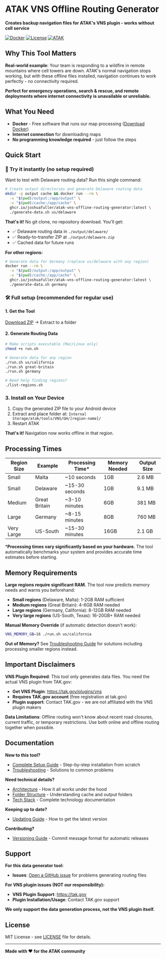 # ATAK VNS Offline Routing Generator

**Creates backup navigation files for ATAK's VNS plugin - works without cell service**

[![Docker](https://img.shields.io/badge/Docker-Required-2496ED?style=flat-square&logo=docker)](https://www.docker.com/)
[![License](https://img.shields.io/badge/License-MIT-green?style=flat-square)](LICENSE)
[![ATAK](https://img.shields.io/badge/ATAK-VNS%20Plugin-orange?style=flat-square)](https://tak.gov/plugins/vns)

## Why This Tool Matters

**Real-world example**: Your team is responding to a wildfire in remote mountains where cell towers are down. ATAK's normal navigation stops working, but with these offline files installed, navigation continues to work perfectly - no connectivity required.

**Perfect for emergency operations, search & rescue, and remote deployments where internet connectivity is unavailable or unreliable.**

## What You Need

- **Docker** - Free software that runs our map processing ([Download Docker](https://www.docker.com/get-started))
- **Internet connection** for downloading maps
- **No programming knowledge required** - just follow the steps

## Quick Start

### 🚀 Try it instantly (no setup required)
Want to test with Delaware routing data? Run this single command:

```bash
# Create output directories and generate Delaware routing data
mkdir -p output cache && docker run --rm \
  -v "$(pwd)/output:/app/output" \
  -v "$(pwd)/cache:/app/cache" \
  ghcr.io/joshuafuller/atak-vns-offline-routing-generator:latest \
  ./generate-data.sh us/delaware
```

**That's it!** No git clone, no repository download. You'll get:
- ✅ Delaware routing data in `./output/delaware/`
- ✅ Ready-to-transfer ZIP at `./output/delaware.zip`
- ✅ Cached data for future runs

**For other regions:**
```bash
# Generate data for Germany (replace us/delaware with any region)
docker run --rm \
  -v "$(pwd)/output:/app/output" \
  -v "$(pwd)/cache:/app/cache" \
  ghcr.io/joshuafuller/atak-vns-offline-routing-generator:latest \
  ./generate-data.sh germany
```

### 🛠️ Full setup (recommended for regular use)

#### 1. Get the Tool
[Download ZIP](https://github.com/joshuafuller/atak-vns-offline-routing-generator/archive/refs/heads/main.zip) → Extract to a folder

#### 2. Generate Routing Data
```bash
# Make scripts executable (Mac/Linux only)
chmod +x run.sh

# Generate data for any region
./run.sh us/california
./run.sh great-britain  
./run.sh germany

# Need help finding regions?
./list-regions.sh
```

### 3. Install on Your Device
1. Copy the generated ZIP file to your Android device
2. Extract and place folder at: `Internal Storage/atak/tools/VNS/GH/[region-name]/`
3. Restart ATAK

**That's it!** Navigation now works offline in that region.

## Processing Times

| Region Size | Example | Processing Time* | Memory Needed | Output Size |
|-------------|---------|------------------|---------------|-------------|
| Small | Malta | ~10 seconds | 1GB | 2.6 MB |
| Small | Delaware | ~15-30 seconds | 1GB | 9.1 MB |
| Medium | Great Britain | ~3-10 minutes | 6GB | 381 MB |
| Large | Germany | ~8-15 minutes | 8GB | 760 MB |
| Very Large | US-South | ~15-30 minutes | 16GB | 2.1 GB |

***Processing times vary significantly based on your hardware.** The tool automatically benchmarks your system and provides accurate time estimates before starting.

## Memory Requirements

**Large regions require significant RAM.** The tool now predicts memory needs and warns you beforehand:

- **Small regions** (Delaware, Malta): 1-2GB RAM sufficient
- **Medium regions** (Great Britain): 4-6GB RAM needed  
- **Large regions** (Germany, California): 8-12GB RAM needed
- **Very large regions** (US-South, Texas): 16-20GB+ RAM needed

**Manual Memory Override** (if automatic detection doesn't work):
```bash
VNS_MEMORY_GB=16 ./run.sh us/california
```

**Out of Memory?** See [Troubleshooting Guide](docs/troubleshooting.md#memory-issues) for solutions including processing smaller regions instead.

## Important Disclaimers

**VNS Plugin Required**: This tool only generates data files. You need the actual VNS plugin from TAK.gov:
- **Get VNS Plugin**: https://tak.gov/plugins/vns
- **Requires TAK.gov account** (free registration at tak.gov)  
- **Plugin support**: Contact TAK.gov - we are not affiliated with the VNS plugin makers

**Data Limitations**: Offline routing won't know about recent road closures, current traffic, or temporary restrictions. Use both online and offline routing together when possible.

## Documentation

**New to this tool?**
- [Complete Setup Guide](docs/setup.md) - Step-by-step installation from scratch
- [Troubleshooting](docs/troubleshooting.md) - Solutions to common problems

**Need technical details?**
- [Architecture](docs/architecture.md) - How it all works under the hood
- [Folder Structure](docs/folder-structure.md) - Understanding cache and output folders
- [Tech Stack](docs/tech-stack.md) - Complete technology documentation

**Keeping up to date?**
- [Updating Guide](docs/updating.md) - How to get the latest version

**Contributing?**
- [Versioning Guide](VERSIONING.md) - Commit message format for automatic releases

## Support

**For this data generator tool:**
- **Issues**: [Open a GitHub issue](https://github.com/joshuafuller/atak-vns-offline-routing-generator/issues) for problems generating routing files

**For VNS plugin issues (NOT our responsibility):**
- **VNS Plugin Support**: https://tak.gov
- **Plugin Installation/Usage**: Contact TAK.gov support

**We only support the data generation process, not the VNS plugin itself.**

## License

MIT License - see [LICENSE](LICENSE) file for details.

---

**Made with ❤️ for the ATAK community**